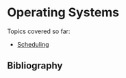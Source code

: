 # Operating Systems

Topics covered so far:

* [Scheduling](sheduling.md)

## Bibliography

[dinosaur-book]: os-book.com
[lkd]: https://books.google.com/books?id=1nCQJE0oRE0C
<!-- @book{robert1900linux, -->
<!--   title={Linux Kernel Development}, -->
<!--   author={Robert, L.}, -->
<!--   isbn={9788131758182}, -->
<!--   url={https://books.google.com/books?id=1nCQJE0oRE0C}, -->
<!--   year={1900}, -->
<!--   publisher={Pearson Education Incorporated} -->
<!-- } -->
